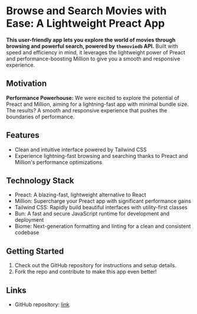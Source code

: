 # Browse and Search Movies with Ease: A Lightweight Preact App

**This user-friendly app lets you explore the world of movies through browsing
and powerful search, powered by `themoviedb` API.** Built with speed and
efficiency in mind, it leverages the lightweight power of Preact and
performance-boosting Million to give you a smooth and responsive experience.

## Motivation

**Performance Powerhouse:** We were excited to explore the potential of Preact
and Million, aiming for a lightning-fast app with minimal bundle size. The
results? A smooth and responsive experience that pushes the boundaries of
performance.

## Features

- Clean and intuitive interface powered by Tailwind CSS
- Experience lightning-fast browsing and searching thanks to Preact and
  Million's performance optimizations

## Technology Stack

- Preact: A blazing-fast, lightweight alternative to React
- Million: Supercharge your Preact app with significant performance gains
- Tailwind CSS: Rapidly build beautiful interfaces with utility-first classes
- Bun: A fast and secure JavaScript runtime for development and deployment
- Biome: Next-generation formatting and linting for a clean and consistent codebase

## Getting Started

1. Check out the GitHub repository for instructions and setup details.
2. Fork the repo and contribute to make this app even better!

## Links

- GitHub repository: [link](https://github.com/binhtran432k/movie-preact)
